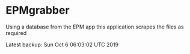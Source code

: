 # EPMgrabber
Using a database from the EPM app this application scrapes the files as required


Latest backup: Sun Oct 6 06:03:02 UTC 2019
